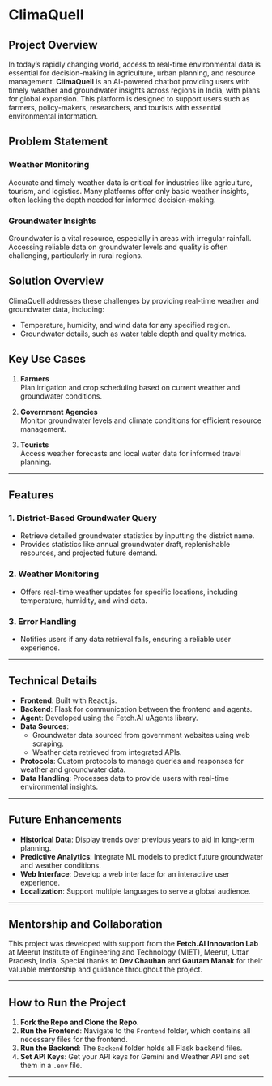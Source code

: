 # ClimaQuell

## Project Overview

In today’s rapidly changing world, access to real-time environmental data is essential for decision-making in agriculture, urban planning, and resource management. **ClimaQuell** is an AI-powered chatbot providing users with timely weather and groundwater insights across regions in India, with plans for global expansion. This platform is designed to support users such as farmers, policy-makers, researchers, and tourists with essential environmental information.

## Problem Statement

### Weather Monitoring

Accurate and timely weather data is critical for industries like agriculture, tourism, and logistics. Many platforms offer only basic weather insights, often lacking the depth needed for informed decision-making.

### Groundwater Insights

Groundwater is a vital resource, especially in areas with irregular rainfall. Accessing reliable data on groundwater levels and quality is often challenging, particularly in rural regions.

## Solution Overview

ClimaQuell addresses these challenges by providing real-time weather and groundwater data, including:

- Temperature, humidity, and wind data for any specified region.
- Groundwater details, such as water table depth and quality metrics.

## Key Use Cases

1. **Farmers**  
   Plan irrigation and crop scheduling based on current weather and groundwater conditions.

2. **Government Agencies**  
   Monitor groundwater levels and climate conditions for efficient resource management.

3. **Tourists**  
   Access weather forecasts and local water data for informed travel planning.

---

## Features

### 1. District-Based Groundwater Query
   - Retrieve detailed groundwater statistics by inputting the district name.
   - Provides statistics like annual groundwater draft, replenishable resources, and projected future demand.

### 2. Weather Monitoring
   - Offers real-time weather updates for specific locations, including temperature, humidity, and wind data.

### 3. Error Handling
   - Notifies users if any data retrieval fails, ensuring a reliable user experience.

---

## Technical Details

- **Frontend**: Built with React.js.
- **Backend**: Flask for communication between the frontend and agents.
- **Agent**: Developed using the Fetch.AI uAgents library.
- **Data Sources**:
  - Groundwater data sourced from government websites using web scraping.
  - Weather data retrieved from integrated APIs.
- **Protocols**: Custom protocols to manage queries and responses for weather and groundwater data.
- **Data Handling**: Processes data to provide users with real-time environmental insights.

---

## Future Enhancements

- **Historical Data**: Display trends over previous years to aid in long-term planning.
- **Predictive Analytics**: Integrate ML models to predict future groundwater and weather conditions.
- **Web Interface**: Develop a web interface for an interactive user experience.
- **Localization**: Support multiple languages to serve a global audience.

---

## Mentorship and Collaboration

This project was developed with support from the **Fetch.AI Innovation Lab** at Meerut Institute of Engineering and Technology (MIET), Meerut, Uttar Pradesh, India. Special thanks to **Dev Chauhan** and **Gautam Manak** for their valuable mentorship and guidance throughout the project.

---

## How to Run the Project

1. **Fork the Repo and Clone the Repo**.
2. **Run the Frontend**: Navigate to the `Frontend` folder, which contains all necessary files for the frontend.
3. **Run the Backend**: The `Backend` folder holds all Flask backend files.
4. **Set API Keys**: Get your API keys for Gemini and Weather API and set them in a `.env` file.

---
